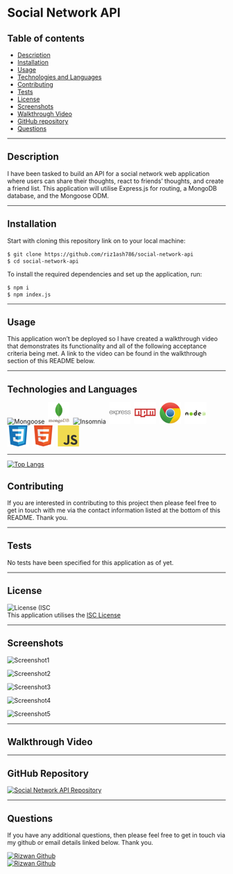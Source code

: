 # Social Network API

## Table of contents

- [Description](#description)
- [Installation](#installation)
- [Usage](#usage)
- [Technologies and Languages](#technologies-and-languages)
- [Contributing](#contributing)
- [Tests](#tests)
- [License](#license)
- [Screenshots](#screenshots)
- [Walkthrough Video](#walkthrough-video)
- [GitHub repository](#github-repository)
- [Questions](#questions)

---

## Description

I have been tasked to build an API for a social network web application where users can share their thoughts, react to friends’ thoughts, and create a friend list. This application will utilise Express.js for routing, a MongoDB database, and the Mongoose ODM.

---

## Installation

Start with cloning this repository link on to your local machine:

```
$ git clone https://github.com/riz1ash786/social-network-api
$ cd social-network-api
```

To install the required dependencies and set up the application, run:

```
$ npm i
$ npm index.js
```

---

## Usage

This application won’t be deployed so I have created a walkthrough video that demonstrates its functionality and all of the following acceptance criteria being met. A link to the video can be found in the walkthrough section of this README below.

---

## Technologies and Languages

<div>

<img src="https://camo.githubusercontent.com/7c669e872b214571ae0b5097e8d3db369225a806dc2ce9a436cde3497164310c/687474703a2f2f6d6f6e676f64622d746f6f6c732e636f6d2f696d672f6d6f6e676f6f73652e706e67" title="Mongoose" alt="Mongoose" width="80" height="50"/>&nbsp;
<img src="https://raw.githubusercontent.com/devicons/devicon/master/icons/mongodb/mongodb-original-wordmark.svg" title="MongoDB" alt="MongoDB" width="50" height="50"/>&nbsp;
<img src="https://seeklogo.com/images/I/insomnia-logo-A35E09EB19-seeklogo.com.png" title="Insomnia" alt="Insomnia" width="50" height="50"/>&nbsp;
<img src="https://raw.githubusercontent.com/devicons/devicon/master/icons/express/express-original-wordmark.svg" title="Express" alt="Express" width="50" height="50"/>&nbsp;
<img src="https://raw.githubusercontent.com/devicons/devicon/master/icons/npm/npm-original-wordmark.svg" title="npm" alt="npm" width="50" height="50"/>&nbsp;
<img src="https://raw.githubusercontent.com/devicons/devicon/master/icons/chrome/chrome-original.svg" title="Chrome" alt="Chrome" width="50" height="50"/>&nbsp;
<img src="https://raw.githubusercontent.com/devicons/devicon/master/icons/nodejs/nodejs-original-wordmark.svg" title="NodeJS" alt="NodeJS" width="50" height="50"/>&nbsp;
<img src="https://raw.githubusercontent.com/devicons/devicon/master/icons/css3/css3-original.svg" title="CSS3" alt="CSS" width="50" height="50"/>&nbsp;
<img src="https://raw.githubusercontent.com/devicons/devicon/master/icons/html5/html5-original.svg" title="HTML5" alt="HTML" width="50" height="50"/>&nbsp;
<img src="https://raw.githubusercontent.com/devicons/devicon/master/icons/javascript/javascript-original.svg" title="JavaScript" alt="JavaScript" width="50" height="50"/>&nbsp;

</div>

---

[![Top Langs](https://github-readme-stats.vercel.app/api/top-langs/?username=riz1ash786&layout=compact&theme=vision-friendly-dark)](https://github.com/riz1ash786/github-readme-stats)

## Contributing

If you are interested in contributing to this project then please feel free to get in touch with me via the contact information listed at the bottom of this README. Thank you.

---

## Tests

No tests have been specified for this application as of yet.

---

## License

![License (ISC](https://img.shields.io/badge/License-ISC-brightgreen?style=plastic&logo=appveyor.svg) <br />
This application utilises the [ISC License](https://opensource.org/licenses/ISC "License Link")

---

## Screenshots

![Screenshot1](./client/src/images/application-home.png)

![Screenshot2](./client/src/images/downloaded-web-app.png)

![Screenshot3](./client/src/images/manifest.json-file.png)

![Screenshot4](./client/src/images/service-worker.png)

![Screenshot5](./client/src/images/indexeddb-storage.png)

---

## Walkthrough Video

<!-- <div id="badges">
  <a href="https://frozen-plateau-54707.herokuapp.com/">
    <img src="https://img.shields.io/badge/heroku-Text Editor-blue?style=for-the-badge&logo=HEROKU&logoColor=white" alt="Text EditorHeroku Link"/>
  </a>
</div> -->

---

## GitHub Repository

<div id="badges">
  <a href="https://github.com/riz1ash786/social-network-api">
    <img src="https://img.shields.io/badge/Repository-Social Network API-blue?style=for-the-badge&logo=GITHUB&logoColor=white" alt="Social Network API Repository"/>
  </a>
</div>

---

## Questions

If you have any additional questions, then please feel free to get in touch via my github or email details linked below. Thank you.

<div id="badges">
  <a href="https://github.com/riz1ash786">
    <img src="https://img.shields.io/badge/profile-RIZWAN ASHRAF-blue?style=for-the-badge&logo=GITHUB&logoColor=white" alt="Rizwan Github"/>
  </a> <br />
<div id="badges">
  <a href="mailto:riz1ash786@gmail.com">
    <img src="https://img.shields.io/badge/EMAIL-RIZWAN ASHRAF-blue?style=for-the-badge&logo=GOOGLE&logoColor=white" alt="Rizwan Github"/>
  </a>
</div>
